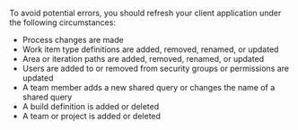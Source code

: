 To avoid potential errors, you should refresh your client application under the following circumstances:

- Process changes are made
- Work item type definitions are added, removed, renamed, or updated 
- Area or iteration paths are added, removed, renamed, or updated  
- Users are added to or removed from security groups or permissions are updated  
- A team member adds a new shared query or changes the name of a shared query
- A build definition is added or deleted
- A team or project is added or deleted

